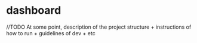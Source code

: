 # dashboard

//TODO
At some point, description of the project structure + instructions of how to run + guidelines of dev + etc
